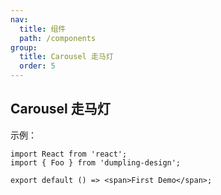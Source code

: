 ```yaml
---
nav:
  title: 组件
  path: /components
group:
  title: Carousel 走马灯
  order: 5
---
```


## Carousel 走马灯

示例：

```tsx
import React from 'react';
import { Foo } from 'dumpling-design';

export default () => <span>First Demo</span>;
```

<!-- <API /> -->
